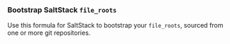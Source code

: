 ### Bootstrap SaltStack `file_roots`

Use this formula for SaltStack to bootstrap your `file_roots`, sourced from one
or more git repositories.
